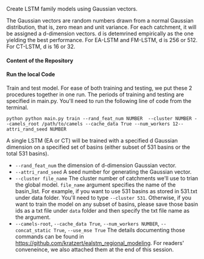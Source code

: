 Create LSTM family models using Gaussian vectors. 

The Gaussian vectors are random numbers drawn from a normal Gaussian distribution, that is, zero mean and unit variance. For each catchment, it will be assigned a d-dimension vectors. d is detemrined empirically as the one yielding the best performance. 
For EA-LSTM and FM-LSTM, d is 256 or 512. For CT-LSTM, d is 16 or 32. 

#### Content of the Repository

#### Run the local Code
Train and test model. For ease of both training and testing, we put these 2 procedures together in one run. The periods of training and testing are specified in main.py. You'll need to run the following line of code from the terminal. 
```
python python main.py train --rand_feat_num NUMBER  --cluster NUMBER --camels_root /path/to/camels --cache_data True --num_workers 12--attri_rand_seed NUMBER
```
A single LSTM (EA or CT) will be trained with a specified d Gaussian dimension on a specified set of basins (either subset of 531 basins or the total 531 basins).
- ```--rand_feat_num``` the dimension of d-dimension Gaussian vector. 
- ```--attri_rand_seed``` A seed number for generating the Gaussian vector. 
- ```--cluster file_name``` The cluster number of catchments we'll use to trian the global model. ```file_name``` argument specifies the name of the basin_list. For example, if you want to use 531 basins as stored in 531.txt under data folder. You'll need to type ```--cluster 531```. Otherwise, if you want to train the model on any subset of basins, please save those basin ids as a txt file under ```data``` folder and then specify the txt file name as the argument. 
- ```--camels-root```, ```--cache_data True```, ```--num_workers NUMBER```, ```--concat_static True```, ```--use_mse True``` The details documenting those commands can be found in https://github.com/kratzert/ealstm_regional_modeling. For readers' conveneince, we also attached them at the end of this session. 



